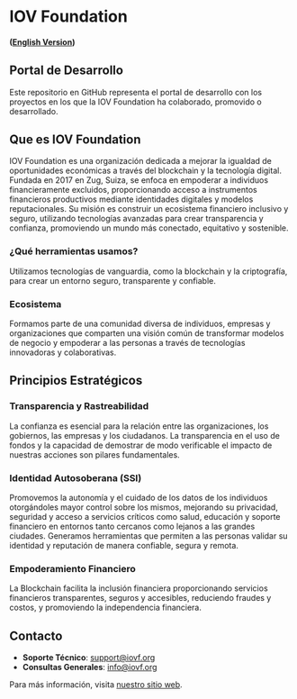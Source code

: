 # IOV Foundation 
#### ([English Version](./README_EN.md))

## Portal de Desarrollo

Este repositorio en GitHub representa el portal de desarrollo con los proyectos en los que la IOV Foundation ha colaborado, promovido o desarrollado.

## Que es IOV Foundation

IOV Foundation es una organización dedicada a mejorar la igualdad de oportunidades económicas a través del blockchain y la tecnología digital. Fundada en 2017 en Zug, Suiza, se enfoca en empoderar a individuos financieramente excluidos, proporcionando acceso a instrumentos financieros productivos mediante identidades digitales y modelos reputacionales. Su misión es construir un ecosistema financiero inclusivo y seguro, utilizando tecnologías avanzadas para crear transparencia y confianza, promoviendo un mundo más conectado, equitativo y sostenible.

### ¿Qué herramientas usamos?
Utilizamos tecnologías de vanguardia, como la blockchain y la criptografía, para crear un entorno seguro, transparente y confiable.

### Ecosistema

Formamos parte de una comunidad diversa de individuos, empresas y organizaciones que comparten una visión común de transformar modelos de negocio y empoderar a las personas a través de tecnologías innovadoras y colaborativas.


## Principios Estratégicos

### Transparencia y Rastreabilidad
La confianza es esencial para la relación entre las organizaciones, los gobiernos, las empresas y los ciudadanos. La transparencia en el uso de fondos y la capacidad de demostrar de modo verificable el impacto de nuestras acciones son pilares fundamentales.

### Identidad Autosoberana (SSI)
Promovemos la autonomía y el cuidado de los datos de los individuos otorgándoles mayor control sobre los mismos, mejorando su privacidad, seguridad y acceso a servicios críticos como salud, educación y soporte financiero en entornos tanto cercanos como lejanos a las grandes ciudades. Generamos herramientas que permiten a las personas validar su identidad y reputación de manera confiable, segura y remota.

### Empoderamiento Financiero
La Blockchain facilita la inclusión financiera proporcionando servicios financieros transparentes, seguros y accesibles, reduciendo fraudes y costos, y promoviendo la independencia financiera.

## Contacto

- **Soporte Técnico**: [support@iovf.org](mailto:support@iovf.org)
- **Consultas Generales**: [info@iovf.org](mailto:info@iovf.org)

Para más información, visita [nuestro sitio web](https://www.iovf.org/).
